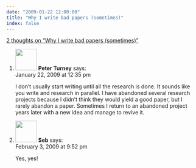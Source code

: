 ```yaml
---
date: "2009-01-22 12:00:00"
title: "Why I write bad papers (sometimes)"
index: false
---
```


[2 thoughts on &ldquo;Why I write bad papers (sometimes)&rdquo;](/lemire/blog/2009/01-22-why-i-write-bad-papers-sometimes)

<ol class="comment-list">
<li id="comment-50578" class="comment even thread-even depth-1">
<div class="comment-author vcard">
<img alt src="https://secure.gravatar.com/avatar/eb2d858a6ccea692bf677ad2c66623ad?s=56&#038;d=mm&#038;r=g" srcset="https://secure.gravatar.com/avatar/eb2d858a6ccea692bf677ad2c66623ad?s=112&#038;d=mm&#038;r=g 2x" class="avatar avatar-56 photo" height="56" width="56" decoding="async" /> <b class="fn">Peter Turney</b> <span class="says">says:</span> </div>
<div class="comment-metadata"><time datetime="2009-01-22T12:35:37+00:00">January 22, 2009 at 12:35 pm</time></a> </div>
<div class="comment-content">
<p>I don&rsquo;t usually start writing until all the research is done. It sounds like you write and research in parallel. I have abandoned several research projects because I didn&rsquo;t think they would yield a good paper, but I rarely abandon a paper. Sometimes I return to an abandoned project years later with a new idea and manage to revive it.</p>
</div>
</li>
<li id="comment-50603" class="comment odd alt thread-odd thread-alt depth-1">
<div class="comment-author vcard">
<img alt src="https://secure.gravatar.com/avatar/d9a269e6606df722a2614d469d85c225?s=56&#038;d=mm&#038;r=g" srcset="https://secure.gravatar.com/avatar/d9a269e6606df722a2614d469d85c225?s=112&#038;d=mm&#038;r=g 2x" class="avatar avatar-56 photo" height="56" width="56" decoding="async" /> <b class="fn">Seb</b> <span class="says">says:</span> </div>
<div class="comment-metadata"><time datetime="2009-02-03T21:52:50+00:00">February 3, 2009 at 9:52 pm</time></a> </div>
<div class="comment-content">
<p>Yes, yes!</p>
</div>
</li>
</ol>
